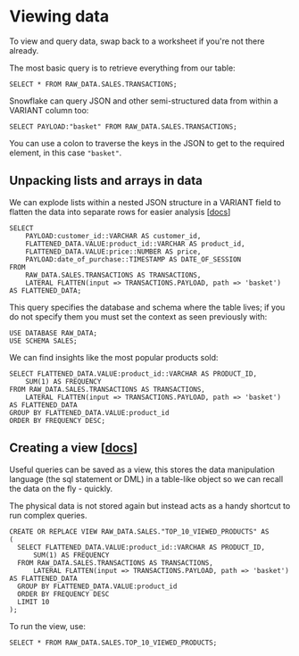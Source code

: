# Viewing data

To view and query data, swap back to a worksheet if you're not there already.

The most basic query is to retrieve everything from our table:

    SELECT * FROM RAW_DATA.SALES.TRANSACTIONS;

Snowflake can query JSON and other semi-structured data from within a VARIANT column too:

    SELECT PAYLOAD:"basket" FROM RAW_DATA.SALES.TRANSACTIONS;

You can use a colon to traverse the keys in the JSON to get to the required element, in this case `"basket"`.


## Unpacking lists and arrays in data

We can explode lists within a nested JSON structure in a VARIANT field to flatten the data into separate rows for easier analysis [[docs](https://docs.snowflake.com/en/sql-reference/functions/flatten.html)]


    SELECT
        PAYLOAD:customer_id::VARCHAR AS customer_id,
        FLATTENED_DATA.VALUE:product_id::VARCHAR AS product_id,
        FLATTENED_DATA.VALUE:price::NUMBER AS price,
        PAYLOAD:date_of_purchase::TIMESTAMP AS DATE_OF_SESSION
    FROM
        RAW_DATA.SALES.TRANSACTIONS AS TRANSACTIONS,
        LATERAL FLATTEN(input => TRANSACTIONS.PAYLOAD, path => 'basket') AS FLATTENED_DATA;


This query specifies the database and schema where the table lives; if you do not specify them you must set the context as seen previously with:

    USE DATABASE RAW_DATA;
    USE SCHEMA SALES;

We can find insights like the most popular products sold:

    SELECT FLATTENED_DATA.VALUE:product_id::VARCHAR AS PRODUCT_ID,
        SUM(1) AS FREQUENCY
    FROM RAW_DATA.SALES.TRANSACTIONS AS TRANSACTIONS,
        LATERAL FLATTEN(input => TRANSACTIONS.PAYLOAD, path => 'basket') AS FLATTENED_DATA
    GROUP BY FLATTENED_DATA.VALUE:product_id
    ORDER BY FREQUENCY DESC;

## Creating a view [[docs](https://docs.snowflake.com/en/user-guide/views-introduction.html)]

Useful queries can be saved as a view, this stores the data manipulation language (the sql statement or DML) in a table-like object so we can recall the data on the fly - quickly.

The physical data is not stored again but instead acts as a handy shortcut to run complex queries.

    CREATE OR REPLACE VIEW RAW_DATA.SALES."TOP_10_VIEWED_PRODUCTS" AS
    (
      SELECT FLATTENED_DATA.VALUE:product_id::VARCHAR AS PRODUCT_ID,
          SUM(1) AS FREQUENCY
      FROM RAW_DATA.SALES.TRANSACTIONS AS TRANSACTIONS,
          LATERAL FLATTEN(input => TRANSACTIONS.PAYLOAD, path => 'basket') AS FLATTENED_DATA
      GROUP BY FLATTENED_DATA.VALUE:product_id
      ORDER BY FREQUENCY DESC
      LIMIT 10
    ); 

To run the view, use:

    SELECT * FROM RAW_DATA.SALES.TOP_10_VIEWED_PRODUCTS;
